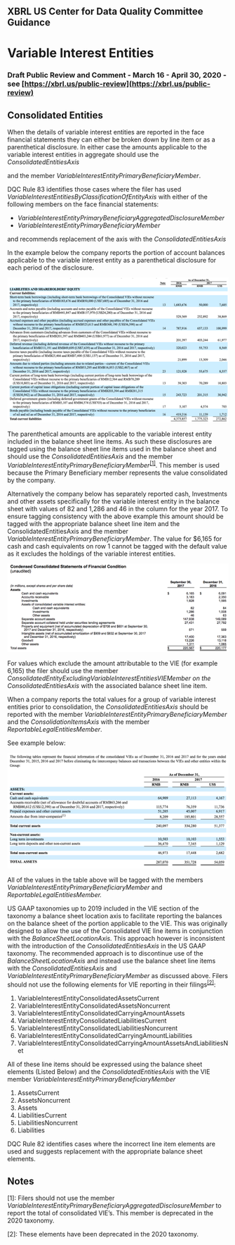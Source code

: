 ## XBRL US Center for Data Quality Committee Guidance
# Variable Interest Entities
### Draft Public Review and Comment - March 16 - April 30, 2020 - see [https://xbrl.us/public-review](https://xbrl.us/public-review)

## Consolidated Entities

When the details of variable interest entities are reported in the face financial statements they can either be broken down by line item or as a parenthetical disclosure.  In either case the amounts applicable to the variable interest entities in aggregate should use the _ConsolidatedEntitiesAxis_

and the member _VariableInterestEntityPrimaryBeneficiaryMember_. 

DQC Rule 83 identifies those cases where the filer has used _VariableInterestEntitiesByClassificationOfEntityAxis_ with either of  the following members on the face financial statements:

*   _VariableInterestEntityPrimaryBeneficiaryAggregatedDisclosureMember_
*   _VariableInterestEntityPrimaryBeneficiaryMember_

and recommends replacement of the axis with the _ConsolidatedEntitiesAxis_

In the example below the company reports the portion of account balances applicable to the variable interest entity as a parenthetical disclosure for each period of the disclosure.

![alt_text](images/vie01.png "VIE 1")
 
The parenthetical amounts are applicable to the variable interest entity included in the balance sheet line items.  As such these disclosures are tagged using the balance sheet line items used in the balance sheet and should use the _ConsolidatedEntitiesAxis_ and the member _VariableInterestEntityPrimaryBeneficiaryMember_<sup>[[1]](#ftn1)</sup>.  This member is used because the Primary Beneficiary member represents the value consolidated by the company. 

Alternatively the company below has separately  reported cash, Investments and other assets specifically for the variable interest entity in the balance sheet with values of 82 and 1,286 and 46 in the column for the year 2017.  To ensure tagging consistency with the above example this amount should be tagged with the appropriate balance sheet line item and the ConsolidatedEntitiesAxis and the member _VariableInterestEntityPrimaryBeneficiaryMember_.  The value for $6,165 for cash and cash equivalents on row 1  cannot be tagged with the default value as it excludes the holdings of the variable interest entities.

![alt_text](images/vie02.png "VIE 2")

For values which exclude the amount attributable to the VIE (for example 6,165) the filer should use the member  _ConsolidatedEntityExcludingVariableInterestEntitiesVIEMember on the ConsolidatedEntitiesAxis_ with the associated balance sheet line item.

When a company reports the total values for a group of variable interest entities prior to consolidation, the _ConsolidatedEntitiesAxis_ should be reported with the member _VariableInterestEntityPrimaryBeneficiaryMember_ and the _ConsolidationItemsAxis_ with the member <em>ReportableLegalEntitiesMember</em>.

See example below:

![alt_text](images/vie03.png "VIE 3")

All of the values in the table above will be tagged with the members _VariableInterestEntityPrimaryBeneficiaryMember_ and _ReportableLegalEntitiesMember._

US GAAP taxonomies up to 2019 included in the VIE section of the taxonomy a balance sheet location axis to facilitate reporting the balances on the balance sheet of the portion applicable to the VIE.  This was originally designed to allow the use of the Consolidated VIE line items in conjunction with the _BalanceSheetLocationAxis_. This approach however is inconsistent with the introduction of the _ConsolidatedEntitiesAxis_ in the US GAAP taxonomy.  The recommended approach is to discontinue use of the _BalanceSheetLocationAxis_ and instead use the balance sheet line items with the _ConsolidatedEntitiesAxis_ and _VariableInterestEntityPrimaryBeneficiaryMember_  as discussed above. Filers should not use the following elements for VIE reporting in their filings<sup>[[2]](#ftn2)</sup>:

1. VariableInterestEntityConsolidatedAssetsCurrent
2. VariableInterestEntityConsolidatedAssetsNoncurrent
3. VariableInterestEntityConsolidatedCarryingAmountAssets
4. VariableInterestEntityConsolidatedLiabilitiesCurrent
5. VariableInterestEntityConsolidatedLiabilitiesNoncurrent
6. VariableInterestEntityConsolidatedCarryingAmountLiabilities
7. VariableInterestEntityConsolidatedCarryingAmountAssetsAndLiabilitiesNet

All of these line items should be expressed using the balance sheet elements (Listed Below) and the _ConsolidatedEntitiesAxis_ with the VIE member  _VariableInterestEntityPrimaryBeneficiaryMember_

1. AssetsCurrent
2. AssetsNoncurrent
3. Assets
4. LiabilitiesCurrent
5. LiabilitiesNoncurrent
6. Liabilities

DQC Rule 82 identifies cases where the incorrect line item elements are used and suggests replacement with the appropriate balance sheet elements.

<!-- Footnotes themselves at the bottom. -->
## Notes

<a name="ftn1">[1]</a>:
     Filers should not use the member _VariableInterestEntityPrimaryBeneficiaryAggregatedDisclosureMember_ to report the total of consolidated VIE’s.  This member is deprecated in the 2020 taxonomy.

<a name="ftn2">[2]</a>:
     These elements have been deprecated in the 2020 taxonomy.
